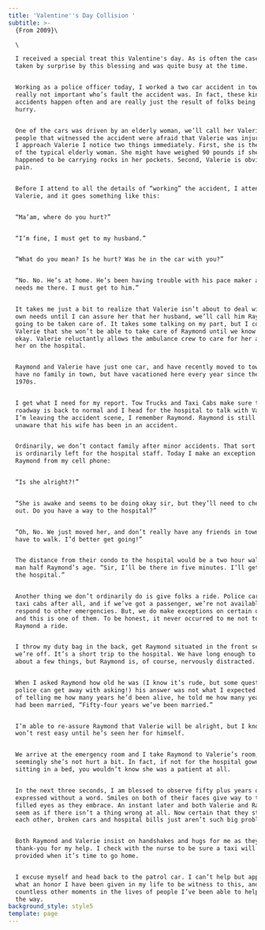 ```yaml
---
title: 'Valentine''s Day Collision '
subtitle: >-
  {From 2009}\

  \

  I received a special treat this Valentine's day. As is often the case, I was
  taken by surprise by this blessing and was quite busy at the time.


  Working as a police officer today, I worked a two car accident in town. It’s
  really not important who’s fault the accident was. In fact, these kind of
  accidents happen often and are really just the result of folks being in a
  hurry.


  One of the cars was driven by an elderly woman, we’ll call her Valerie. The
  people that witnessed the accident were afraid that Valerie was injured. When
  I approach Valerie I notice two things immediately. First, she is the picture
  of the typical elderly woman. She might have weighed 90 pounds if she just
  happened to be carrying rocks in her pockets. Second, Valerie is obviously in
  pain.


  Before I attend to all the details of “working” the accident, I attend to
  Valerie, and it goes something like this:


  “Ma’am, where do you hurt?”


  “I’m fine, I must get to my husband.”


  “What do you mean? Is he hurt? Was he in the car with you?”


  “No. No. He’s at home. He’s been having trouble with his pace maker and he
  needs me there. I must get to him.”


  It takes me just a bit to realize that Valerie isn’t about to deal with her
  own needs until I can assure her that her husband, we’ll call him Raymond, is
  going to be taken care of. It takes some talking on my part, but I convince
  Valerie that she won’t be able to take care of Raymond until we know she’s
  okay. Valerie reluctantly allows the ambulance crew to care for her and take
  her on the hospital.


  Raymond and Valerie have just one car, and have recently moved to town. They
  have no family in town, but have vacationed here every year since the early
  1970s.


  I get what I need for my report. Tow Trucks and Taxi Cabs make sure the
  roadway is back to normal and I head for the hospital to talk with Valerie. As
  I’m leaving the accident scene, I remember Raymond. Raymond is still at home,
  unaware that his wife has been in an accident.


  Ordinarily, we don’t contact family after minor accidents. That sort of thing
  is ordinarily left for the hospital staff. Today I make an exception and call
  Raymond from my cell phone:


  “Is she alright?!”


  “She is awake and seems to be doing okay sir, but they’ll need to check her
  out. Do you have a way to the hospital?”


  “Oh, No. We just moved her, and don’t really have any friends in town. I’ll
  have to walk. I’d better get going!”


  The distance from their condo to the hospital would be a two hour walk for a
  man half Raymond’s age. “Sir, I’ll be there in five minutes. I’ll get you to
  the hospital.”


  Another thing we don’t ordinarily do is give folks a ride. Police cars aren’t
  taxi cabs after all, and if we’ve got a passenger, we’re not available to
  respond to other emergencies. But, we do make exceptions on certain occasions
  and this is one of them. To be honest, it never occurred to me not to give
  Raymond a ride.


  I throw my duty bag in the back, get Raymond situated in the front seat and
  we’re off. It’s a short trip to the hospital. We have long enough to talk
  about a few things, but Raymond is, of course, nervously distracted.


  When I asked Raymond how old he was (I know it’s rude, but some questions the
  police can get away with asking!) his answer was not what I expected. Instead
  of telling me how many years he’d been alive, he told me how many years they
  had been married, “Fifty-four years we’ve been married.”


  I’m able to re-assure Raymond that Valerie will be alright, but I know that he
  won’t rest easy until he’s seen her for himself.


  We arrive at the emergency room and I take Raymond to Valerie’s room, where
  seemingly she’s not hurt a bit. In fact, if not for the hospital gown and her
  sitting in a bed, you wouldn’t know she was a patient at all.


  In the next three seconds, I am blessed to observe fifty plus years of love
  expressed without a word. Smiles on both of their faces give way to tear
  filled eyes as they embrace. An instant later and both Valerie and Raymond
  seem as if there isn’t a thing wrong at all. Now certain that they still have
  each other, broken cars and hospital bills just aren’t such big problems.


  Both Raymond and Valerie insist on handshakes and hugs for me as they say
  thank-you for my help. I check with the nurse to be sure a taxi will be
  provided when it’s time to go home.


  I excuse myself and head back to the patrol car. I can’t help but appreciate
  what an honor I have been given in my life to be witness to this, and
  countless other moments in the lives of people I’ve been able to help along
  the way.
background_style: style5
template: page
---
```


